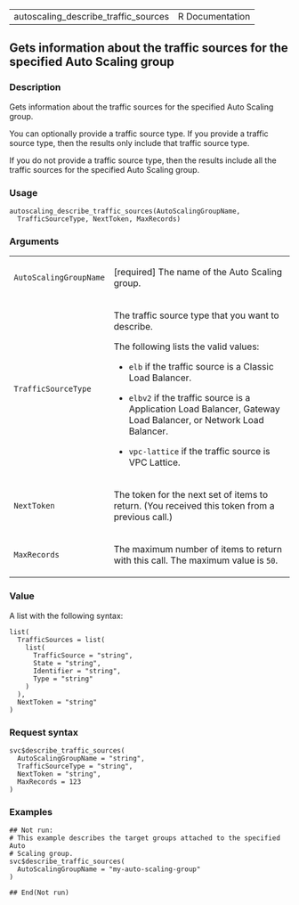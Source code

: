 <table style="width: 100%;">
<tbody>
<tr class="odd">
<td>autoscaling_describe_traffic_sources</td>
<td style="text-align: right;">R Documentation</td>
</tr>
</tbody>
</table>

## Gets information about the traffic sources for the specified Auto Scaling group

### Description

Gets information about the traffic sources for the specified Auto
Scaling group.

You can optionally provide a traffic source type. If you provide a
traffic source type, then the results only include that traffic source
type.

If you do not provide a traffic source type, then the results include
all the traffic sources for the specified Auto Scaling group.

### Usage

    autoscaling_describe_traffic_sources(AutoScalingGroupName,
      TrafficSourceType, NextToken, MaxRecords)

### Arguments

<table>
<colgroup>
<col style="width: 35%" />
<col style="width: 65%" />
</colgroup>
<tbody>
<tr class="odd">
<td><code
id="autoscaling_describe_traffic_sources_:_AutoScalingGroupName">AutoScalingGroupName</code></td>
<td><p>[required] The name of the Auto Scaling group.</p></td>
</tr>
<tr class="even">
<td><code
id="autoscaling_describe_traffic_sources_:_TrafficSourceType">TrafficSourceType</code></td>
<td><p>The traffic source type that you want to describe.</p>
<p>The following lists the valid values:</p>
<ul>
<li><p><code>elb</code> if the traffic source is a Classic Load
Balancer.</p></li>
<li><p><code>elbv2</code> if the traffic source is a Application Load
Balancer, Gateway Load Balancer, or Network Load Balancer.</p></li>
<li><p><code>vpc-lattice</code> if the traffic source is VPC
Lattice.</p></li>
</ul></td>
</tr>
<tr class="odd">
<td><code
id="autoscaling_describe_traffic_sources_:_NextToken">NextToken</code></td>
<td><p>The token for the next set of items to return. (You received this
token from a previous call.)</p></td>
</tr>
<tr class="even">
<td><code
id="autoscaling_describe_traffic_sources_:_MaxRecords">MaxRecords</code></td>
<td><p>The maximum number of items to return with this call. The maximum
value is <code>50</code>.</p></td>
</tr>
</tbody>
</table>

### Value

A list with the following syntax:

    list(
      TrafficSources = list(
        list(
          TrafficSource = "string",
          State = "string",
          Identifier = "string",
          Type = "string"
        )
      ),
      NextToken = "string"
    )

### Request syntax

    svc$describe_traffic_sources(
      AutoScalingGroupName = "string",
      TrafficSourceType = "string",
      NextToken = "string",
      MaxRecords = 123
    )

### Examples

    ## Not run: 
    # This example describes the target groups attached to the specified Auto
    # Scaling group.
    svc$describe_traffic_sources(
      AutoScalingGroupName = "my-auto-scaling-group"
    )

    ## End(Not run)
